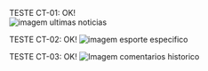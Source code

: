 TESTE CT-01: OK!  
![imagem ultimas noticias](https://user-images.githubusercontent.com/88354883/144719900-e3e9088d-8b62-42a2-9f65-d3fb6ace14f5.jpeg)

TESTE CT-02: OK!
![imagem esporte especifico](https://user-images.githubusercontent.com/88354883/144719858-abba80ab-95ed-4d8a-971b-6344272a68b4.jpeg)

TESTE CT-03: OK!
![Imagem comentarios historico](https://user-images.githubusercontent.com/88354883/144719808-d9f4b3a0-f62d-40dc-801f-2d1ac2bf5ad5.jpeg)
